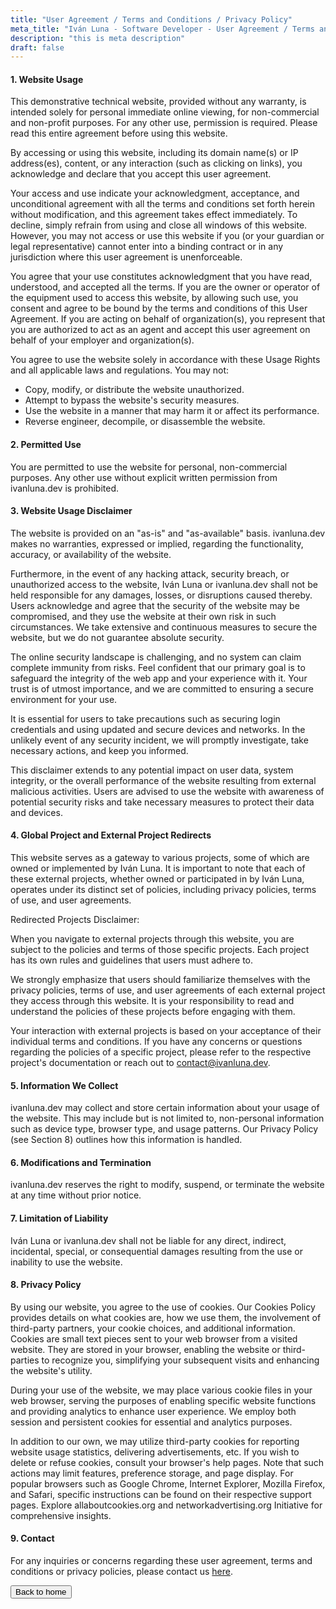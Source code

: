 ```yaml
---
title: "User Agreement / Terms and Conditions / Privacy Policy"
meta_title: "Iván Luna - Software Developer - User Agreement / Terms and Conditions / Privacy Policy"
description: "this is meta description"
draft: false
---
```


#### 1. Website Usage

This demonstrative technical website, provided without any warranty, is intended solely for personal immediate online viewing, for non-commercial and non-profit purposes. For any other use, permission is required. Please read this entire agreement before using this website.

By accessing or using this website, including its domain name(s) or IP address(es), content, or any interaction (such as clicking on links), you acknowledge and declare that you accept this user agreement.

Your access and use indicate your acknowledgment, acceptance, and unconditional agreement with all the terms and conditions set forth herein without modification, and this agreement takes effect immediately. To decline, simply refrain from using and close all windows of this website. However, you may not access or use this website if you (or your guardian or legal representative) cannot enter into a binding contract or in any jurisdiction where this user agreement is unenforceable.

You agree that your use constitutes acknowledgment that you have read, understood, and accepted all the terms. If you are the owner or operator of the equipment used to access this website, by allowing such use, you consent and agree to be bound by the terms and conditions of this User Agreement. If you are acting on behalf of organization(s), you represent that you are authorized to act as an agent and accept this user agreement on behalf of your employer and organization(s).

You agree to use the website solely in accordance with these Usage Rights and all applicable laws and regulations. You may not:
- Copy, modify, or distribute the website unauthorized.
- Attempt to bypass the website's security measures.
- Use the website in a manner that may harm it or affect its performance.
- Reverse engineer, decompile, or disassemble the website.

#### 2. Permitted Use

You are permitted to use the website for personal, non-commercial purposes. Any other use without explicit written permission from ivanluna.dev is prohibited.

#### 3. Website Usage Disclaimer

The website is provided on an "as-is" and "as-available" basis. ivanluna.dev makes no warranties, expressed or implied, regarding the functionality, accuracy, or availability of the website.

Furthermore, in the event of any hacking attack, security breach, or unauthorized access to the website, Iván Luna or ivanluna.dev shall not be held responsible for any damages, losses, or disruptions caused thereby. Users acknowledge and agree that the security of the website may be compromised, and they use the website at their own risk in such circumstances. We take extensive and continuous measures to secure the website, but we do not guarantee absolute security.

The online security landscape is challenging, and no system can claim complete immunity from risks. Feel confident that our primary goal is to safeguard the integrity of the web app and your experience with it. Your trust is of utmost importance, and we are committed to ensuring a secure environment for your use.

It is essential for users to take precautions such as securing login credentials and using updated and secure devices and networks. In the unlikely event of any security incident, we will promptly investigate, take necessary actions, and keep you informed.

This disclaimer extends to any potential impact on user data, system integrity, or the overall performance of the website resulting from external malicious activities. Users are advised to use the website with awareness of potential security risks and take necessary measures to protect their data and devices.

#### 4. Global Project and External Project Redirects

This website serves as a gateway to various projects, some of which are owned or implemented by Iván Luna. It is important to note that each of these external projects, whether owned or participated in by Iván Luna, operates under its distinct set of policies, including privacy policies, terms of use, and user agreements.

Redirected Projects Disclaimer:

When you navigate to external projects through this website, you are subject to the policies and terms of those specific projects. Each project has its own rules and guidelines that users must adhere to.

We strongly emphasize that users should familiarize themselves with the privacy policies, terms of use, and user agreements of each external project they access through this website. It is your responsibility to read and understand the policies of these projects before engaging with them.

Your interaction with external projects is based on your acceptance of their individual terms and conditions. If you have any concerns or questions regarding the policies of a specific project, please refer to the respective project's documentation or reach out to contact@ivanluna.dev.

#### 5. Information We Collect

ivanluna.dev may collect and store certain information about your usage of the website. This may include but is not limited to, non-personal information such as device type, browser type, and usage patterns. Our Privacy Policy (see Section 8) outlines how this information is handled.

#### 6. Modifications and Termination

ivanluna.dev reserves the right to modify, suspend, or terminate the website at any time without prior notice.

#### 7. Limitation of Liability

Iván Luna or ivanluna.dev shall not be liable for any direct, indirect, incidental, special, or consequential damages resulting from the use or inability to use the website.

#### 8. Privacy Policy

By using our website, you agree to the use of cookies. Our Cookies Policy provides details on what cookies are, how we use them, the involvement of third-party partners, your cookie choices, and additional information. Cookies are small text pieces sent to your web browser from a visited website. They are stored in your browser, enabling the website or third-parties to recognize you, simplifying your subsequent visits and enhancing the website's utility.

During your use of the website, we may place various cookie files in your web browser, serving the purposes of enabling specific website functions and providing analytics to enhance user experience. We employ both session and persistent cookies for essential and analytics purposes.

In addition to our own, we may utilize third-party cookies for reporting website usage statistics, delivering advertisements, etc. If you wish to delete or refuse cookies, consult your browser's help pages. Note that such actions may limit features, preference storage, and page display. For popular browsers such as Google Chrome, Internet Explorer, Mozilla Firefox, and Safari, specific instructions can be found on their respective support pages. Explore allaboutcookies.org and networkadvertising.org Initiative for comprehensive insights.

#### 9. Contact

For any inquiries or concerns regarding these user agreement, terms and conditions or privacy policies, please contact us [here](/contact).

<div class="flex items-center justify-center mt-12">
    <button class="btn btn-primary" onclick="window.location.href='/';">Back to home</button>
</div>
 


       